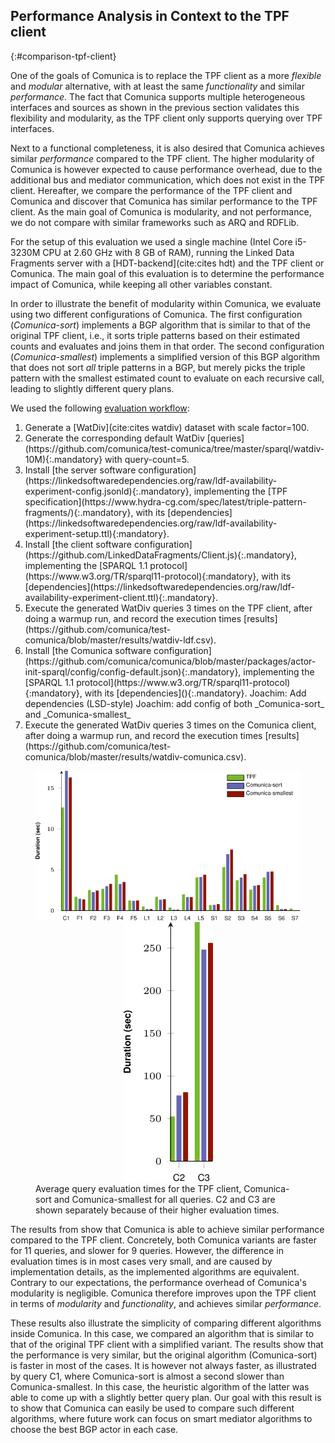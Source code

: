 ## Performance Analysis in Context to the TPF client
{:#comparison-tpf-client}

One of the goals of Comunica is to replace the TPF client as a more *flexible* and *modular* alternative,
with at least the same *functionality* and similar *performance*.
The fact that Comunica supports multiple heterogeneous interfaces and sources as shown in the previous section
validates this flexibility and modularity, as the TPF client only supports querying over TPF interfaces.

Next to a functional completeness, it is also desired that Comunica achieves similar *performance* compared to the TPF client.
The higher modularity of Comunica is however expected to cause performance overhead,
due to the additional bus and mediator communication, which does not exist in the TPF client.
Hereafter, we compare the performance of the TPF client and Comunica
and discover that Comunica has similar performance to the TPF client.
As the main goal of Comunica is modularity, and not performance, we do not compare with similar frameworks such as ARQ and RDFLib.

For the setup of this evaluation we used a single machine (Intel Core i5-3230M CPU at 2.60 GHz with 8 GB of RAM),
running the Linked Data Fragments server with a [HDT-backend](cite:cites hdt) and the TPF client or Comunica.
The main goal of this evaluation is to determine the performance impact of Comunica,
while keeping all other variables constant.

In order to illustrate the benefit of modularity within Comunica,
we evaluate using two different configurations of Comunica.
The first configuration (_Comunica-sort_) implements a BGP algorithm that is similar to that of the original TPF client,
i.e., it sorts triple patterns based on their estimated counts and evaluates and joins them in that order.
The second configuration (_Comunica-smallest_) implements a simplified version of this BGP algorithm that does not sort _all_ triple patterns in a BGP,
but merely picks the triple pattern with the smallest estimated count to evaluate on each recursive call, leading to slightly different query plans.

We used the following <a about="#evaluation-workflow" content="Comunica evaluation workflow" href="#evaluation-workflow" property="rdfs:label" rel="cc:license" resource="https://creativecommons.org/licenses/by/4.0/">evaluation workflow</a>:

<ol id="evaluation-workflow" property="schema:hasPart" resource="#evaluation-workflow" typeof="opmw:WorkflowTemplate" markdown="1">
<li id="workflow-data" about="#workflow-data" typeof="opmw:WorkflowTemplateProcess" rel="opmw:isStepOfTemplate" resource="#evaluation-workflow" property="rdfs:label" markdown="1">
  Generate a [WatDiv](cite:cites watdiv) dataset with scale factor=100.
</li>
<li id="workflow-queries" about="#workflow-queries" typeof="opmw:WorkflowTemplateProcess" rel="opmw:isStepOfTemplate" resource="#evaluation-workflow" property="rdfs:label" markdown="1">
  Generate the corresponding default WatDiv [queries](https://github.com/comunica/test-comunica/tree/master/sparql/watdiv-10M){:.mandatory} with query-count=5.
</li>
<li id="workflow-tpf-server" about="#workflow-tpf-server" typeof="opmw:WorkflowTemplateProcess" rel="opmw:isStepOfTemplate" resource="#evaluation-workflow" property="rdfs:label" markdown="1">
  Install [the server software configuration](https://linkedsoftwaredependencies.org/raw/ldf-availability-experiment-config.jsonld){:.mandatory}, implementing the [TPF specification](https://www.hydra-cg.com/spec/latest/triple-pattern-fragments/){:.mandatory}, with its [dependencies](https://linkedsoftwaredependencies.org/raw/ldf-availability-experiment-setup.ttl){:mandatory}.
</li>
<li id="workflow-tpf-client" about="#workflow-tpf-client" typeof="opmw:WorkflowTemplateProcess" rel="opmw:isStepOfTemplate" resource="#evaluation-workflow" property="rdfs:label" markdown="1">
  Install [the client software configuration](https://github.com/LinkedDataFragments/Client.js){:.mandatory}, implementing the [SPARQL 1.1 protocol](https://www.w3.org/TR/sparql11-protocol){:mandatory}, with its [dependencies](https://linkedsoftwaredependencies.org/raw/ldf-availability-experiment-client.ttl){:.mandatory}.
</li>
<li id="workflow-tpf-run" about="#workflow-tpf-run" typeof="opmw:WorkflowTemplateProcess" rel="opmw:isStepOfTemplate" resource="#evaluation-workflow" property="rdfs:label" markdown="1">
  Execute the generated WatDiv queries 3 times on the TPF client, after doing a warmup run, and record the execution times [results](https://github.com/comunica/test-comunica/blob/master/results/watdiv-ldf.csv).
</li>
<li id="workflow-comunica" about="#workflow-comunica" typeof="opmw:WorkflowTemplateProcess" rel="opmw:isStepOfTemplate" resource="#evaluation-workflow" property="rdfs:label" markdown="1">
  Install [the Comunica software configuration](https://github.com/comunica/comunica/blob/master/packages/actor-init-sparql/config/config-default.json){:.mandatory}, implementing the [SPARQL 1.1 protocol](https://www.w3.org/TR/sparql11-protocol){:mandatory}, with its [dependencies](){:.mandatory}.
  <span class="comment" data-author="RT">Joachim: Add dependencies (LSD-style)</span>
  <span class="comment" data-author="RV">Joachim: add config of both _Comunica-sort_ and _Comunica-smallest_</span>
</li>
<li id="workflow-comunica-run" about="#workflow-comunica-run" typeof="opmw:WorkflowTemplateProcess" rel="opmw:isStepOfTemplate" resource="#evaluation-workflow" property="rdfs:label" markdown="1">
  Execute the generated WatDiv queries 3 times on the Comunica client, after doing a warmup run, and record the execution times [results](https://github.com/comunica/test-comunica/blob/master/results/watdiv-comunica.csv).
</li>
</ol>

<figure id="performance-average">
<center>
<img src="img/avg.svg" alt="[performance-average]" class="plot">
<img src="img/avg_c23.svg" alt="[performance-average]" class="plot">
</center>
<figcaption markdown="block">
Average query evaluation times for the TPF client, Comunica-sort and Comunica-smallest for all queries.
C2 and C3 are shown separately because of their higher evaluation times.
</figcaption>
</figure>

The results from [](#performance-average) show that Comunica is able to achieve similar performance compared to the TPF client.
Concretely, both Comunica variants are faster for 11 queries, and slower for 9 queries.
However, the difference in evaluation times is in most cases very small,
and are caused by implementation details, as the implemented algorithms are equivalent.
Contrary to our expectations, the performance overhead of Comunica's modularity is negligible.
Comunica therefore improves upon the TPF client in terms of *modularity* and *functionality*, and achieves similar *performance*.

These results also illustrate the simplicity of comparing different algorithms inside Comunica.
In this case, we compared an algorithm that is similar to that of the original TPF client with a simplified variant.
The results show that the performance is very similar, but the original algorithm (Comunica-sort) is faster in most of the cases.
It is however not always faster, as illustrated by query C1, where Comunica-sort is almost a second slower than Comunica-smallest.
In this case, the heuristic algorithm of the latter was able to come up with a slightly better query plan.
Our goal with this result is to show that Comunica can easily be used to compare such different algorithms,
where future work can focus on smart mediator algorithms to choose the best BGP actor in each case.
